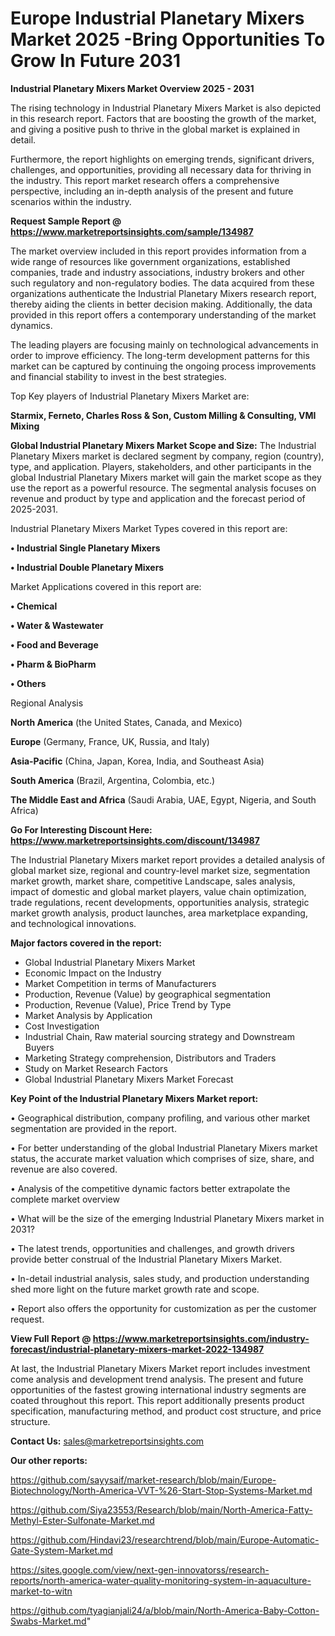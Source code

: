 # Europe Industrial Planetary Mixers Market 2025 -Bring Opportunities To Grow In Future 2031

<Strong> Industrial Planetary Mixers Market Overview 2025 - 2031</strong>

The rising technology in Industrial Planetary Mixers Market is also depicted in this research report. Factors that are boosting the growth of the market, and giving a positive push to thrive in the global market is explained in detail.

Furthermore, the report highlights on emerging trends, significant drivers, challenges, and opportunities, providing all necessary data for thriving in the industry. This report market research offers a comprehensive perspective, including an in-depth analysis of the present and future scenarios within the industry.

<strong>Request Sample Report @ <a href=https://www.marketreportsinsights.com/sample/134987>https://www.marketreportsinsights.com/sample/134987</a></strong>

The market overview included in this report provides information from a wide range of resources like government organizations, established companies, trade and industry associations, industry brokers and other such regulatory and non-regulatory bodies. The data acquired from these organizations authenticate the Industrial Planetary Mixers research report, thereby aiding the clients in better decision making. Additionally, the data provided in this report offers a contemporary understanding of the market dynamics.

The leading players are focusing mainly on technological advancements in order to improve efficiency. The long-term development patterns for this market can be captured by continuing the ongoing process improvements and financial stability to invest in the best strategies.

Top Key players of Industrial Planetary Mixers Market are:

<strong>Starmix, Ferneto, Charles Ross & Son, Custom Milling & Consulting, VMI Mixing</strong>

<strong><b>Global Industrial Planetary Mixers Market Scope and Size:</b></strong>
The Industrial Planetary Mixers market is declared segment by company, region (country), type, and application. Players, stakeholders, and other participants in the global Industrial Planetary Mixers market will gain the market scope as they use the report as a powerful resource. The segmental analysis focuses on revenue and product by type and application and the forecast period of 2025-2031.

Industrial Planetary Mixers Market Types covered in this report are:

<strong>• Industrial Single Planetary Mixers

• Industrial Double Planetary Mixers</strong>

Market Applications covered in this report are:

<strong>• Chemical

• Water & Wastewater

• Food and Beverage

• Pharm & BioPharm

• Others</strong> 

Regional Analysis

<strong>North America</strong> (the United States, Canada, and Mexico)

<strong>Europe</strong> (Germany, France, UK, Russia, and Italy)

<strong>Asia-Pacific</strong> (China, Japan, Korea, India, and Southeast Asia)

<strong>South America</strong> (Brazil, Argentina, Colombia, etc.)

<strong>The Middle East and Africa</strong> (Saudi Arabia, UAE, Egypt, Nigeria, and South Africa)

<strong>Go For Interesting Discount Here: <a href=https://www.marketreportsinsights.com/discount/134987>https://www.marketreportsinsights.com/discount/134987</a></strong>

The Industrial Planetary Mixers market report provides a detailed analysis of global market size, regional and country-level market size, segmentation market growth, market share, competitive Landscape, sales analysis, impact of domestic and global market players, value chain optimization, trade regulations, recent developments, opportunities analysis, strategic market growth analysis, product launches, area marketplace expanding, and technological innovations.

<strong><b>Major factors covered in the report:</b></strong>
<ul>
  <li>Global Industrial Planetary Mixers Market </li>
  <li>Economic Impact on the Industry</li>
  <li>Market Competition in terms of Manufacturers</li>
  <li>Production, Revenue (Value) by geographical segmentation</li>
  <li>Production, Revenue (Value), Price Trend by Type</li>
  <li>Market Analysis by Application</li>
  <li>Cost Investigation</li>
  <li>Industrial Chain, Raw material sourcing strategy and Downstream Buyers</li>
  <li>Marketing Strategy comprehension, Distributors and Traders</li>
  <li>Study on Market Research Factors</li>
  <li>Global Industrial Planetary Mixers Market Forecast</li>
</ul>

<strong><b>Key Point of the Industrial Planetary Mixers Market report:</b></strong>

• Geographical distribution, company profiling, and various other market segmentation are provided in the report.

• For better understanding of the global Industrial Planetary Mixers market status, the accurate market valuation which comprises of size, share, and revenue are also covered.

• Analysis of the competitive dynamic factors better extrapolate the complete market overview

• What will be the size of the emerging Industrial Planetary Mixers market in 2031?

• The latest trends, opportunities and challenges, and growth drivers provide better construal of the Industrial Planetary Mixers Market.

• In-detail industrial analysis, sales study, and production understanding shed more light on the future market growth rate and scope.

• Report also offers the opportunity for customization as per the customer request.

<strong><b>View Full Report @ <a href=https://www.marketreportsinsights.com/industry-forecast/industrial-planetary-mixers-market-2022-134987>https://www.marketreportsinsights.com/industry-forecast/industrial-planetary-mixers-market-2022-134987</a></b></strong>


At last, the Industrial Planetary Mixers Market report includes investment come analysis and development trend analysis. The present and future opportunities of the fastest growing international industry segments are coated throughout this report. This report additionally presents product specification, manufacturing method, and product cost structure, and price structure.

<strong>Contact Us:</strong>
sales@marketreportsinsights.com

<strong>Our other reports:</strong>

<a href=https://github.com/sayysaif/market-research/blob/main/Europe-Biotechnology/North-America-VVT-%26-Start-Stop-Systems-Market.md>https://github.com/sayysaif/market-research/blob/main/Europe-Biotechnology/North-America-VVT-%26-Start-Stop-Systems-Market.md</a>

<a href=https://github.com/Siya23553/Research/blob/main/North-America-Fatty-Methyl-Ester-Sulfonate-Market.md>https://github.com/Siya23553/Research/blob/main/North-America-Fatty-Methyl-Ester-Sulfonate-Market.md</a>

<a href=https://github.com/Hindavi23/researchtrend/blob/main/Europe-Automatic-Gate-System-Market.md>https://github.com/Hindavi23/researchtrend/blob/main/Europe-Automatic-Gate-System-Market.md</a>

<a href=https://sites.google.com/view/next-gen-innovatorss/research-reports/north-america-water-quality-monitoring-system-in-aquaculture-market-to-witn>https://sites.google.com/view/next-gen-innovatorss/research-reports/north-america-water-quality-monitoring-system-in-aquaculture-market-to-witn</a>

<a href=https://github.com/tyagianjali24/a/blob/main/North-America-Baby-Cotton-Swabs-Market.md>https://github.com/tyagianjali24/a/blob/main/North-America-Baby-Cotton-Swabs-Market.md</a>"
